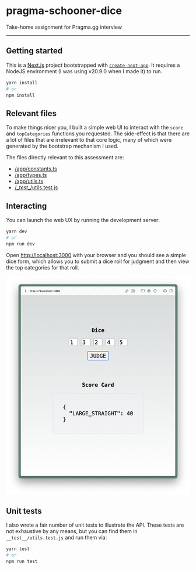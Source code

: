 # pragma-schooner-dice
Take-home assignment for Pragma.gg interview

---

## Getting started
This is a [Next.js](https://nextjs.org/) project bootstrapped with [`create-next-app`](https://github.com/vercel/next.js/tree/canary/packages/create-next-app). It requires a NodeJS environment (I was using v20.9.0 when I made it) to run.

```bash
yarn install
# or
npm install
```

## Relevant files
To make things nicer you, I built a simple web UI to interact with the `score` and `topCategories` functions you requested. The side-effect is that there are a lot of files that are irrelevant to that core logic, many of which were generated by the bootstrap mechanism I used.

The files directly relevant to this assessment are:
- [/app/constants.ts](/app/constants.ts)
- [/app/types.ts](/app/types.ts)
- [/app/utils.ts](/app/utils.ts)
- [/\__test__/utils.test.js](/__test__/utils.test.js)

## Interacting
You can launch the web UX by running the development server:

```bash
yarn dev
# or
npm run dev
```

Open [http://localhost:3000](http://localhost:3000) with your browser and you should see a simple dice form, which allows you to submit a dice roll for judgment and then view the top categories for that roll.

![](./ux-screenshot.png)


## Unit tests
I also wrote a fair number of unit tests to illustrate the API. These tests are not exhaustive by any means, but you can find them in `__test__/utils.test.js` and run them via:

```bash
yarn test
# or
npm run test
```
